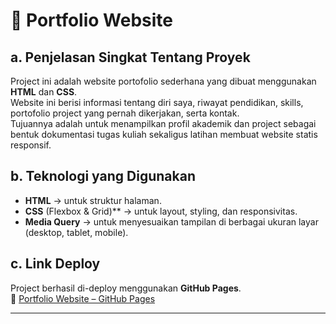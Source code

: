 # 📌 Portfolio Website  

## a. Penjelasan Singkat Tentang Proyek  
Project ini adalah website portofolio sederhana yang dibuat menggunakan **HTML** dan **CSS**.  
Website ini berisi informasi tentang diri saya, riwayat pendidikan, skills, portofolio project yang pernah dikerjakan, serta kontak.  
Tujuannya adalah untuk menampilkan profil akademik dan project sebagai bentuk dokumentasi tugas kuliah sekaligus latihan membuat website statis responsif.  

## b. Teknologi yang Digunakan  
- **HTML** → untuk struktur halaman.  
- **CSS** (Flexbox & Grid)** → untuk layout, styling, dan responsivitas.  
- **Media Query** → untuk menyesuaikan tampilan di berbagai ukuran layar (desktop, tablet, mobile).  

## c. Link Deploy  
Project berhasil di-deploy menggunakan **GitHub Pages**.  
🔗 [Portfolio Website – GitHub Pages](https://goks29.github.io/proyek3-w1/)  

---
